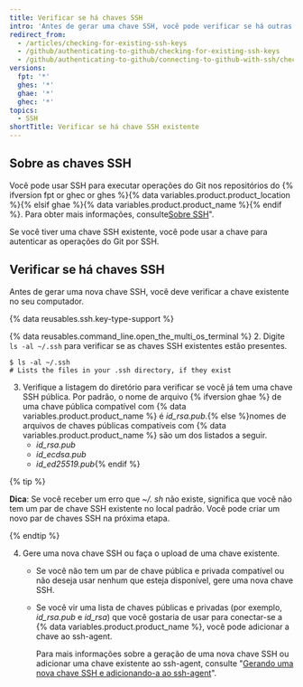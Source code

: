 ```yaml
---
title: Verificar se há chaves SSH
intro: 'Antes de gerar uma chave SSH, você pode verificar se há outras chaves SSH.'
redirect_from:
  - /articles/checking-for-existing-ssh-keys
  - /github/authenticating-to-github/checking-for-existing-ssh-keys
  - /github/authenticating-to-github/connecting-to-github-with-ssh/checking-for-existing-ssh-keys
versions:
  fpt: '*'
  ghes: '*'
  ghae: '*'
  ghec: '*'
topics:
  - SSH
shortTitle: Verificar se há chave SSH existente
---
```


## Sobre as chaves SSH

Você pode usar SSH para executar operações do Git nos repositórios do {% ifversion fpt or ghec or ghes %}{% data variables.product.product_location %}{% elsif ghae %}{% data variables.product.product_name %}{% endif %}. Para obter mais informações, consulte[Sobre SSH](/authentication/connecting-to-github-with-ssh/about-ssh)".

Se você tiver uma chave SSH existente, você pode usar a chave para autenticar as operações do Git por SSH.

## Verificar se há chaves SSH

Antes de gerar uma nova chave SSH, você deve verificar a chave existente no seu computador.

{% data reusables.ssh.key-type-support %}

{% data reusables.command_line.open_the_multi_os_terminal %}
2. Digite `ls -al ~/.ssh` para verificar se as chaves SSH existentes estão presentes.

  ```shell
  $ ls -al ~/.ssh
  # Lists the files in your .ssh directory, if they exist
  ```

3. Verifique a listagem do diretório para verificar se você já tem uma chave SSH pública. Por padrão, o nome de arquivo {% ifversion ghae %} de uma chave pública compatível com {% data variables.product.product_name %} é *id_rsa.pub*.{% else %}nomes de arquivos de chaves públicas compatíveis com {% data variables.product.product_name %} são um dos listados a seguir.
    - *id_rsa.pub*
    - *id_ecdsa.pub*
    - *id_ed25519.pub*{% endif %}

  {% tip %}

  **Dica**: Se você receber um erro que *~/. sh* não existe, significa que você não tem um par de chave SSH existente no local padrão. Você pode criar um novo par de chaves SSH na próxima etapa.

  {% endtip %}

4. Gere uma nova chave SSH ou faça o upload de uma chave existente.
    - Se você não tem um par de chave pública e privada compatível ou não deseja usar nenhum que esteja disponível, gere uma nova chave SSH.
    - Se você vir uma lista de chaves públicas e privadas (por exemplo, *id_rsa.pub* e *id_rsa*) que você gostaria de usar para conectar-se a {% data variables.product.product_name %}, você pode adicionar a chave ao ssh-agent.

      Para mais informações sobre a geração de uma nova chave SSH ou adicionar uma chave existente ao ssh-agent, consulte "[Gerando uma nova chave SSH e adicionando-a ao ssh-agent](/authentication/connecting-to-github-with-ssh/generating-a-new-ssh-key-and-adding-it-to-the-ssh-agent)".
